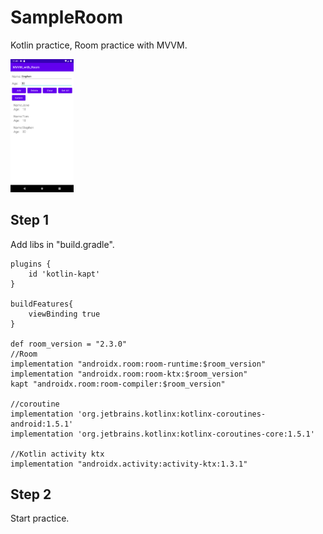 # SampleRoom
Kotlin practice, Room practice with MVVM.

<img src="https://github.com/stephenKD/SampleRoom/blob/master/app/src/main/res/drawable/sample_pic.png?raw=true" width=20% height=20%/>

## Step 1
Add libs in "build.gradle".
```
plugins {
    id 'kotlin-kapt'
}

buildFeatures{
    viewBinding true
}

def room_version = "2.3.0"
//Room
implementation "androidx.room:room-runtime:$room_version"
implementation "androidx.room:room-ktx:$room_version"
kapt "androidx.room:room-compiler:$room_version"

//coroutine
implementation 'org.jetbrains.kotlinx:kotlinx-coroutines-android:1.5.1'
implementation 'org.jetbrains.kotlinx:kotlinx-coroutines-core:1.5.1'

//Kotlin activity ktx
implementation "androidx.activity:activity-ktx:1.3.1"

```

## Step 2
Start practice.
